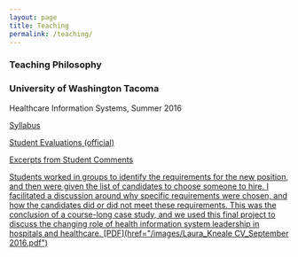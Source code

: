 ```yaml
---
layout: page
title: Teaching
permalink: /teaching/
---
```

### Teaching Philosophy 



### University of Washington Tacoma 
Healthcare Information Systems, Summer 2016

<a href="/images/Tacoma Syllabus.pdf" target="_blank">Syllabus

<a href="/images/Course Evaluation.pdf" target="_blank">Student Evaluations (official)

<a href="/images/Laura_Kneale CV_September 2016.pdf" target="_blank">Excerpts from Student Comments

Students worked in groups to identify the requirements for the new position, and then were given the list of candidates to choose someone to hire. I facilitated a discussion around why specific requirements were chosen, and how the candidates did or did not meet these requirements. This was the conclusion of a course-long case study, and we used this final project to discuss the changing role of health information system leadership in hospitals and healthcare. [PDF](href="/images/Laura_Kneale CV_September 2016.pdf")

